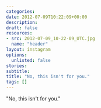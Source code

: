```yaml
---
categories:
date: 2012-07-09T10:22:09+00:00
description:
draft: false
resources:
- src: 2012-07-09_10-22-09_UTC.jpg
  name: "header"
layout: instagram
options:
  unlisted: false
stories:
subtitle:
title: "No, this isn't for you."
tags: []
---
```


"No, this isn't for you."
